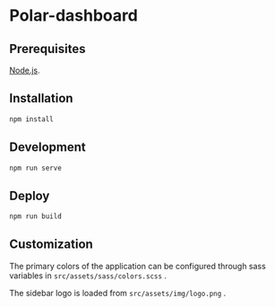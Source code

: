 # Polar-dashboard

## Prerequisites

[Node.js](https://nodejs.org).

## Installation

```bash
npm install
```

## Development

```bash
npm run serve
```

## Deploy

```bash
npm run build
```

## Customization

The primary colors of the application can be configured through sass variables in `src/assets/sass/colors.scss` .

The sidebar logo is loaded from `src/assets/img/logo.png` .
